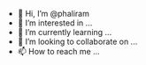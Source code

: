 - 👋 Hi, I’m @phaliram
- 👀 I’m interested in ...
- 🌱 I’m currently learning ...
- 💞️ I’m looking to collaborate on ...
- 📫 How to reach me ...

<!---
phaliram/phaliram is a ✨ special ✨ repository because its `README.md` (this file) appears on your GitHub profile.
You can click the Preview link to take a look at your changes.
--->
